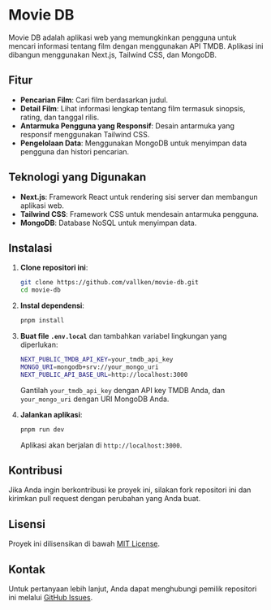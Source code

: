 
# Movie DB

Movie DB adalah aplikasi web yang memungkinkan pengguna untuk mencari informasi tentang film dengan menggunakan API TMDB. Aplikasi ini dibangun menggunakan Next.js, Tailwind CSS, dan MongoDB.

## Fitur

- **Pencarian Film**: Cari film berdasarkan judul.
- **Detail Film**: Lihat informasi lengkap tentang film termasuk sinopsis, rating, dan tanggal rilis.
- **Antarmuka Pengguna yang Responsif**: Desain antarmuka yang responsif menggunakan Tailwind CSS.
- **Pengelolaan Data**: Menggunakan MongoDB untuk menyimpan data pengguna dan histori pencarian.

## Teknologi yang Digunakan

- **Next.js**: Framework React untuk rendering sisi server dan membangun aplikasi web.
- **Tailwind CSS**: Framework CSS untuk mendesain antarmuka pengguna.
- **MongoDB**: Database NoSQL untuk menyimpan data.

## Instalasi

1. **Clone repositori ini**:
   ```bash
   git clone https://github.com/vallken/movie-db.git
   cd movie-db
   ```

2. **Instal dependensi**:
   ```bash
   pnpm install
   ```

3. **Buat file `.env.local`** dan tambahkan variabel lingkungan yang diperlukan:
   ```bash
   NEXT_PUBLIC_TMDB_API_KEY=your_tmdb_api_key
   MONGO_URI=mongodb+srv://your_mongo_uri
   NEXT_PUBLIC_API_BASE_URL=http://localhost:3000
   ```

   Gantilah `your_tmdb_api_key` dengan API key TMDB Anda, dan `your_mongo_uri` dengan URI MongoDB Anda.

4. **Jalankan aplikasi**:
   ```bash
   pnpm run dev
   ```

   Aplikasi akan berjalan di `http://localhost:3000`.

## Kontribusi

Jika Anda ingin berkontribusi ke proyek ini, silakan fork repositori ini dan kirimkan pull request dengan perubahan yang Anda buat.

## Lisensi

Proyek ini dilisensikan di bawah [MIT License](LICENSE).

## Kontak

Untuk pertanyaan lebih lanjut, Anda dapat menghubungi pemilik repositori ini melalui [GitHub Issues](https://github.com/vallken/movie-db/issues).

